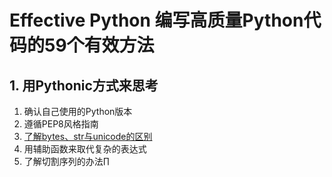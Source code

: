 # Effective Python 编写高质量Python代码的59个有效方法

## 1. 用Pythonic方式来思考
1. 确认自己使用的Python版本
2. 遵循PEP8风格指南
3. [了解bytes、str与unicode的区别](/python-basics/encode.md)
4. 用辅助函数来取代复杂的表达式
5. 了解切割序列的办法∏